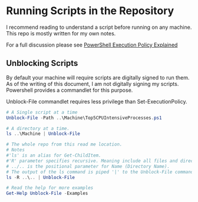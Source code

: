 # Running Scripts in the Repository

I recommend reading to understand a script before running on any machine. This repo is mostly written for my own notes. 

For a full discussion please see [PowerShell Execution Policy Explained](https://thinkpowershell.com/powershell-execution-policy-explained/)

## Unblocking Scripts
By default your machine will require scripts are digitally signed to run them. As of the writing of this document, I am not digitally signing my scripts. Powershell provides a commandlet for this purpose.

Unblock-File commandlet requires less privilege than Set-ExecutionPolicy.

```powershell
# A Single script at a time
Unblock-File -Path ..\Machine\Top5CPUIntensiveProcesses.ps1

# A directory at a time. 
ls ..\Machine | Unblock-File

# The whole repo from this read me location. 
# Notes
#'ls' is an alias for Get-ChildItem.
#'R' parameter specifies recursive. Meaning include all files and directories under the specified path.
# ../.. is the positional parameter for Name (Directory Name).
# The output of the ls command is piped '|' to the Unblock-File commandlet. 
ls -R ..\.. | Unblock-File

# Read the help for more examples
Get-Help Unblock-File -Examples
```
